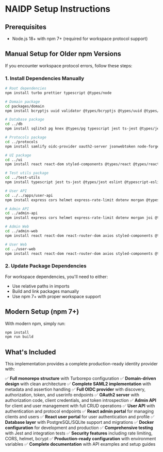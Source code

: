 # NAIDP Setup Instructions

## Prerequisites
- Node.js 18+ with npm 7+ (required for workspace protocol support)

## Manual Setup for Older npm Versions

If you encounter workspace protocol errors, follow these steps:

### 1. Install Dependencies Manually

```bash
# Root dependencies
npm install turbo prettier typescript @types/node

# Domain package
cd packages/domain
npm install bcryptjs uuid validator @types/bcryptjs @types/uuid @types/validator typescript jest ts-jest @types/jest eslint @typescript-eslint/eslint-plugin @typescript-eslint/parser

# Database package
cd ../db
npm install sqlite3 pg knex @types/pg typescript jest ts-jest @types/jest eslint @typescript-eslint/eslint-plugin @typescript-eslint/parser

# Protocols package
cd ../protocols
npm install samlify oidc-provider oauth2-server jsonwebtoken node-forge @types/jsonwebtoken @types/node-forge typescript jest ts-jest @types/jest eslint @typescript-eslint/eslint-plugin @typescript-eslint/parser

# UI package
cd ../ui
npm install react react-dom styled-components @types/react @types/react-dom @types/styled-components typescript jest ts-jest @types/jest eslint @typescript-eslint/eslint-plugin @typescript-eslint/parser

# Test utils package
cd ../test-utils
npm install typescript jest ts-jest @types/jest eslint @typescript-eslint/eslint-plugin @typescript-eslint/parser

# User API
cd ../../apps/user-api
npm install express cors helmet express-rate-limit dotenv morgan @types/express @types/cors @types/morgan typescript ts-node-dev jest ts-jest @types/jest eslint @typescript-eslint/eslint-plugin @typescript-eslint/parser

# Admin API
cd ../admin-api
npm install express cors helmet express-rate-limit dotenv morgan joi @types/express @types/cors @types/morgan @types/joi typescript ts-node-dev jest ts-jest @types/jest eslint @typescript-eslint/eslint-plugin @typescript-eslint/parser

# Admin Web
cd ../admin-web
npm install react react-dom react-router-dom axios styled-components @types/react @types/react-dom @types/styled-components react-scripts typescript eslint @typescript-eslint/eslint-plugin @typescript-eslint/parser

# User Web
cd ../user-web
npm install react react-dom react-router-dom axios styled-components @types/react @types/react-dom @types/styled-components react-scripts typescript eslint @typescript-eslint/eslint-plugin @typescript-eslint/parser
```

### 2. Update Package Dependencies

For workspace dependencies, you'll need to either:
- Use relative paths in imports
- Build and link packages manually
- Use npm 7+ with proper workspace support

## Modern Setup (npm 7+)

With modern npm, simply run:
```bash
npm install
npm run build
```

## What's Included

This implementation provides a complete production-ready identity provider with:

✅ **Full monorepo structure** with Turborepo configuration
✅ **Domain-driven design** with clean architecture
✅ **Complete SAML2 implementation** with metadata and assertion handling
✅ **Full OIDC provider** with discovery, authorization, token, and userinfo endpoints
✅ **OAuth2 server** with authorization code, client credentials, and token introspection
✅ **Admin API** for client and user management with full CRUD operations
✅ **User API** with authentication and protocol endpoints
✅ **React admin portal** for managing clients and users
✅ **React user portal** for user authentication and profile
✅ **Database layer** with PostgreSQL/SQLite support and migrations
✅ **Docker configuration** for development and production
✅ **Comprehensive testing** with Jest and integration tests
✅ **Security features** including rate limiting, CORS, helmet, bcrypt
✅ **Production-ready configuration** with environment variables
✅ **Complete documentation** with API examples and setup guides